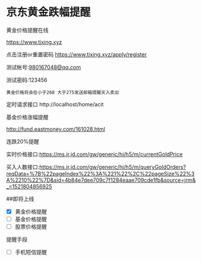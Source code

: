 # 京东黄金跌幅提醒
黄金价格提醒在线

https://www.tixing.xyz

点击注册or重置密码 https://www.tixing.xyz/apply/register

测试帐号:980167048@qq.com

测试密码:123456

```黄金价格将会在小于268 大于275发送邮箱提醒买入卖出```

定时请求接口 http://localhost/home/acit

基金价格涨幅提醒

http://fund.eastmoney.com/161028.html

连跌20%提醒

实时价格接口:https://ms.jr.jd.com/gw/generic/hj/h5/m/currentGoldPrice

买入人数接口:https://ms.jr.jd.com/gw/generic/hj/h5/m/queryGoldOrders?reqData=%7B%22pageIndex%22%3A%221%22%2C%22pageSize%22%3A%2210%22%7D&sid=4b84e7dee709c7f1284eaae709cde1fb&source=jrm&_=1521804856925

##即将上线

- [x] 黄金价格提醒
- [ ] 基金价格提醒  
- [ ] 股票价格提醒

提醒手段

- [ ] 手机短信提醒

